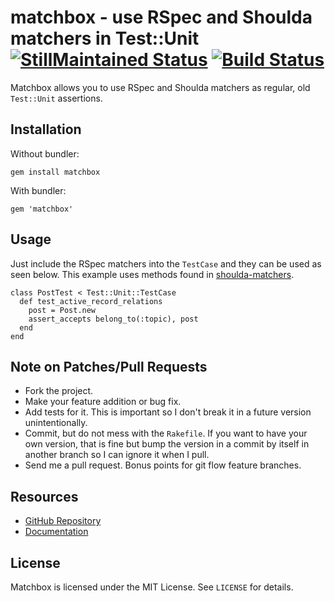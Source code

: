 # matchbox - use RSpec and Shoulda matchers in Test::Unit [![StillMaintained Status](http://stillmaintained.com/CapnKernul/matchbox.png)](http://stillmaintained.com/CapnKernul/matchbox) [![Build Status](http://travis-ci.org/CapnKernul/matchbox.png)](http://travis-ci.org/CapnKernul/matchbox) #

Matchbox allows you to use RSpec and Shoulda matchers as regular, old
`Test::Unit` assertions.

## Installation ##

Without bundler:

    gem install matchbox

With bundler:

    gem 'matchbox'

## Usage ##

Just include the RSpec matchers into the `TestCase` and they can be used as seen
below. This example uses methods found in
[shoulda-matchers](https://github.com/thoughtbot/shoulda-matchers).

    class PostTest < Test::Unit::TestCase
      def test_active_record_relations
        post = Post.new
        assert_accepts belong_to(:topic), post
      end
    end

## Note on Patches/Pull Requests ##

* Fork the project.
* Make your feature addition or bug fix.
* Add tests for it. This is important so I don't break it in a future version unintentionally.
* Commit, but do not mess with the `Rakefile`. If you want to have your own version, that is fine but bump the version in a commit by itself in another branch so I can ignore it when I pull.
* Send me a pull request. Bonus points for git flow feature branches.

## Resources ##

* [GitHub Repository](https://github.com/CapnKernul/matchbox)
* [Documentation](http://rubydoc.info/github/CapnKernul/matchbox)

## License ##

Matchbox is licensed under the MIT License. See `LICENSE` for details.
